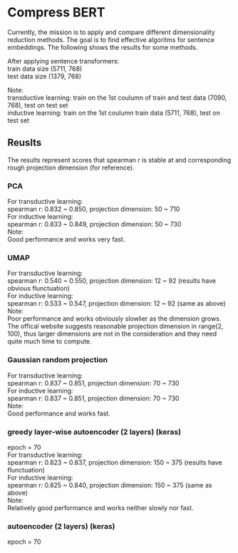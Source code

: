 # Compress BERT
Currently, the mission is to apply and compare different dimensionality reduction methods. The goal is to find effective algoritms for sentence embeddings. The following shows the results for some methods.

After applying sentence transformers: \
train data size (5711, 768) \
test data size (1379, 768) 

Note: \
transductive learning: train on the 1st coulumn of train and test data (7090, 768), test on test set \
inductive learning: train on the 1st coulumn train data (5711, 768), test on test set 

## Reuslts
The results represent scores that spearman r is stable at and corresponding rough projection dimension (for reference).

### PCA
For transductive learning:\
spearman r: 0.832 ~ 0.850, projection dimension: 50 ~ 710 \
For inductive learning:\
spearman r: 0.833 ~ 0.849, projection dimension: 50 ~ 730 \
Note:\
Good performance and works very fast.

### UMAP
For transductive learning:\
spearman r: 0.540 ~ 0.550, projection dimension: 12 ~ 92 (results have obvious flunctuation)\
For inductive learning:\
spearman r: 0.533 ~ 0.547, projection dimension: 12 ~ 92 (same as above)\
Note: \
Poor performance and works obviously slowlier as the dimension grows. The offical website suggests reasonable projection dimension in range(2, 100), thus larger dimensions are not in the consideration and they need quite much time to compute. 

### Gaussian random projection
For transductive learning:\
spearman r: 0.837 ~ 0.851, projection dimension: 70 ~ 730 \
For inductive learning:\
spearman r: 0.837 ~ 0.851, projection dimension: 70 ~ 730 \
Note:\
Good performance and works fast.

### greedy layer-wise autoencoder (2 layers) (keras)
epoch = 70 \
For transductive learning:\
spearman r: 0.823 ~ 0.837, projection dimension: 150 ~ 375 (results have flunctuation)\
For inductive learning:\
spearman r: 0.825 ~ 0.840, projection dimension: 150 ~ 375 (same as above) \
Note:\
Relatively good performance and works neither slowly nor fast.

### autoencoder (2 layers) (keras)
epoch = 70
